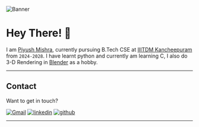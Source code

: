 ![Banner](https://github.com/user-attachments/assets/49df24e5-3088-42ca-a5ec-2efc90249469)

# Hey There! 👋

I am [Piyush Mishra](https://www.linkedin.com/in/piyush-mishra-056b6a326/), currently pursuing B.Tech CSE at [IIITDM Kancheepuram](https://iiitdm.ac.in) from `2024-2028`. I have learnt python and currently am learning C, I also do 3-D Rendering in [Blender](https://www.blender.org/) as a hobby.

---

## Contact

Want to get in touch?

<div align="left">
    <a href="mailto:piyushmishra0207@gmail.com"><img alt="Gmail" src="https://img.shields.io/badge/Email-Contact-D14836?style=for-the-badge&logo=gmail&logoColor=white"></a>
    <a href="https://www.linkedin.com/in/piyush-mishra-056b6a326/"><img alt="linkedin" src="https://img.shields.io/badge/LinkedIn-Connect-0077B5?style=for-the-badge"></a>
    <a href="https://github.com/pengeon1"><img alt="github" src="https://img.shields.io/badge/Github-Contact-000000?style=for-the-badge"></a>
</div>

---
